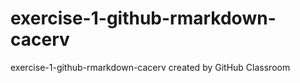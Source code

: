 # exercise-1-github-rmarkdown-cacerv
exercise-1-github-rmarkdown-cacerv created by GitHub Classroom

